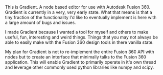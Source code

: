 This is Gradient. A node based editor for use with Autodesk Fusion 360. Gradient is currently in a very, very early state. What that means is that a tiny fraction of the functionality I'd like to eventually implement is here with a large amount of bugs and issues.

I made Gradient because I wanted a tool for myself and others to make useful, fun, interesting and weird things. Things that you may not always be able to easily make with the Fusion 360 design tools in there vanilla state.

My plan for Gradient is not to re-implement the entire Fusion 360 API with nodes but to create an interface that minimally talks to the Fusion 360 application. This will enable Gradient to primarily operate in it's own thread and leverage other commonly used python libraries like numpy and scipy.